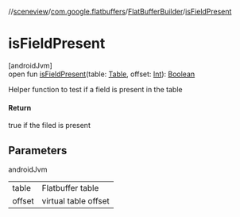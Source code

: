 //[sceneview](../../../index.md)/[com.google.flatbuffers](../index.md)/[FlatBufferBuilder](index.md)/[isFieldPresent](is-field-present.md)

# isFieldPresent

[androidJvm]\
open fun [isFieldPresent](is-field-present.md)(table: [Table](../-table/index.md), offset: [Int](https://kotlinlang.org/api/latest/jvm/stdlib/kotlin/-int/index.html)): [Boolean](https://kotlinlang.org/api/latest/jvm/stdlib/kotlin/-boolean/index.html)

Helper function to test if a field is present in the table

#### Return

true if the filed is present

## Parameters

androidJvm

| | |
|---|---|
| table | Flatbuffer table |
| offset | virtual table offset |
